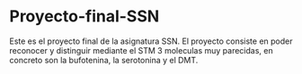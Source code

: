 # Proyecto-final-SSN
Este es el proyecto final de la asignatura SSN. El proyecto consiste en poder reconocer y distinguir mediante el STM 3 moleculas muy parecidas, en concreto son la bufotenina, la serotonina y el DMT.
